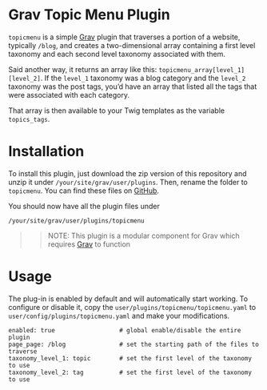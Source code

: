# Grav Topic Menu Plugin

`topicmenu` is a simple [Grav](http://getgrav.org) plugin that traverses a portion of a website, typically `/blog`, and creates a two-dimensional array containing a first level taxonomy and each second level taxonomy associated with them.

Said another way, it returns an array like this: `topicmenu_array[level_1][level_2]`. If the `level_1` taxonomy was a blog category and the `level_2` taxonomy was the post tags, you’d have an array that listed all the tags that were associated with each category.

That array is then available to your Twig templates as the variable `topics_tags`.

# Installation

To install this plugin, just download the zip version of this repository and unzip it under `/your/site/grav/user/plugins`. Then, rename the folder to `topicmenu`. You can find these files on [GitHub](https://github.com/bobrocke/topicmenu).

You should now have all the plugin files under

    /your/site/grav/user/plugins/topicmenu

> > NOTE: This plugin is a modular component for Grav which requires [Grav](http://github.com/getgrav/grav) to function

# Usage

The plug-in is enabled by default and will automatically start working. To configure or disable it, copy the `user/plugins/topicmenu/topicmenu.yaml` to `user/config/plugins/topicmenu.yaml` and make your modifications.

``` 
enabled: true                  # global enable/disable the entire plugin
page_page: /blog			   # set the starting path of the files to traverse
taxonomy_level_1: topic        # set the first level of the taxonomy to use
taxonomy_level_2: tag          # set the first level of the taxonomy to use
```